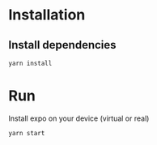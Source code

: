 # Installation

## Install dependencies

```bash
yarn install
```

# Run

Install expo on your device (virtual or real)

```bash
yarn start
```
